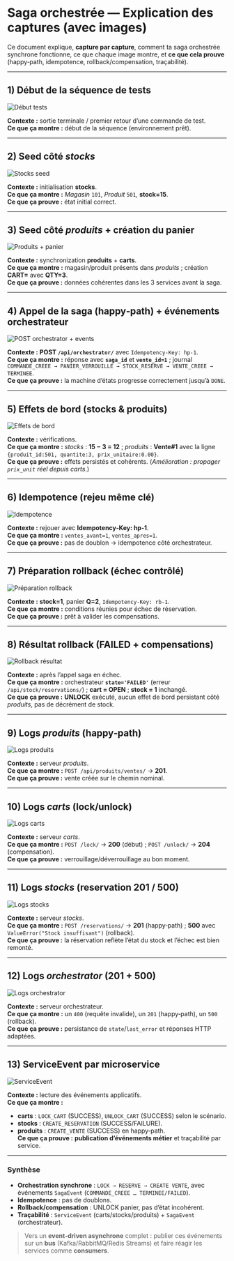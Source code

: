 # Saga orchestrée — Explication des captures (avec images)

Ce document explique, **capture par capture**, comment ta saga orchestrée synchrone fonctionne, ce que chaque image montre, et **ce que cela prouve** (happy‑path, idempotence, rollback/compensation, traçabilité).

---

## 1) Début de la séquence de tests
![Début tests](<Capture d’écran 2025-07-26 161747.png>)

**Contexte :** sortie terminale / premier retour d’une commande de test.  
**Ce que ça montre :** début de la séquence (environnement prêt).  

---

## 2) Seed côté *stocks*
![Stocks seed](<Capture d’écran 2025-07-26 161808.png>)

**Contexte :** initialisation **stocks**.  
**Ce que ça montre :** *Magasin* `101`, *Produit* `501`, **stock=15**.  
**Ce que ça prouve :** état initial correct.

---

## 3) Seed côté *produits* + création du panier
![Produits + panier](<Capture d’écran 2025-07-26 161821.png>)

**Contexte :** synchronization **produits** + **carts**.  
**Ce que ça montre :** magasin/produit présents dans *produits* ; création **CART=<uuid>** avec **QTY=3**.  
**Ce que ça prouve :** données cohérentes dans les 3 services avant la saga.

---

## 4) Appel de la saga (happy‑path) + événements orchestrateur
![POST orchestrator + events](<Capture d’écran 2025-07-26 161849.png>)

**Contexte :** **POST `/api/orchestrator/`** avec `Idempotency-Key: hp-1`.  
**Ce que ça montre :** réponse avec **`saga_id`** et **`vente_id=1`** ; journal `COMMANDE_CREEE → PANIER_VERROUILLE → STOCK_RESERVE → VENTE_CREEE → TERMINEE`.  
**Ce que ça prouve :** la machine d’états progresse correctement jusqu’à `DONE`.

---

## 5) Effets de bord (stocks & produits)
![Effets de bord](<Capture d’écran 2025-07-26 161928.png>)

**Contexte :** vérifications.  
**Ce que ça montre :** *stocks* : **15 − 3 = 12** ; *produits* : **Vente#1** avec la ligne `{produit_id:501, quantite:3, prix_unitaire:0.00}`.  
**Ce que ça prouve :** effets persistés et cohérents. (*Amélioration : propager `prix_unit` réel depuis carts*.)

---

## 6) Idempotence (rejeu même clé)
![Idempotence](<Capture d’écran 2025-07-26 162124.png>)

**Contexte :** rejouer avec **Idempotency‑Key: hp-1**.  
**Ce que ça montre :** `ventes_avant=1`, `ventes_apres=1`.  
**Ce que ça prouve :** pas de doublon → idempotence côté orchestrateur.

---

## 7) Préparation rollback (échec contrôlé)
![Préparation rollback](<Capture d’écran 2025-07-26 162210.png>)

**Contexte :** **stock=1**, panier **Q=2**, `Idempotency-Key: rb-1`.  
**Ce que ça montre :** conditions réunies pour échec de réservation.  
**Ce que ça prouve :** prêt à valider les compensations.

---

## 8) Résultat rollback (FAILED + compensations)
![Rollback résultat](<Capture d’écran 2025-07-26 162254.png>)

**Contexte :** après l’appel saga en échec.  
**Ce que ça montre :** orchestrateur **`state='FAILED'`** (erreur `/api/stock/reservations/`) ; **cart = OPEN** ; **stock = 1** inchangé.  
**Ce que ça prouve :** **UNLOCK** exécuté, aucun effet de bord persistant côté *produits*, pas de décrément de stock.

---

## 9) Logs *produits* (happy‑path)
![Logs produits](<Capture d’écran 2025-07-26 162315.png>)

**Contexte :** serveur *produits*.  
**Ce que ça montre :** `POST /api/produits/ventes/` → **201**.  
**Ce que ça prouve :** vente créée sur le chemin nominal.

---

## 10) Logs *carts* (lock/unlock)
![Logs carts](<Capture d’écran 2025-07-26 162336.png>)

**Contexte :** serveur *carts*.  
**Ce que ça montre :** `POST /lock/` → **200** (début) ; `POST /unlock/` → **204** (compensation).  
**Ce que ça prouve :** verrouillage/déverrouillage au bon moment.

---

## 11) Logs *stocks* (reservation 201 / 500)
![Logs stocks](<Capture d’écran 2025-07-26 162415.png>)

**Contexte :** serveur *stocks*.  
**Ce que ça montre :** `POST /reservations/` → **201** (happy‑path) ; **500** avec `ValueError("Stock insuffisant")` (rollback).  
**Ce que ça prouve :** la réservation reflète l’état du stock et l’échec est bien remonté.

---

## 12) Logs *orchestrator* (201 + 500)
![Logs orchestrator](<Capture d’écran 2025-07-26 162506.png>)

**Contexte :** serveur orchestrateur.  
**Ce que ça montre :** un `400` (requête invalide), un `201` (happy‑path), un `500` (rollback).  
**Ce que ça prouve :** persistance de `state`/`last_error` et réponses HTTP adaptées.

---

## 13) ServiceEvent par microservice
![ServiceEvent](<Capture d’écran 2025-07-26 164307.png>)

**Contexte :** lecture des événements applicatifs.  
**Ce que ça montre :**  
- **carts** : `LOCK_CART` (SUCCESS), `UNLOCK_CART` (SUCCESS) selon le scénario.  
- **stocks** : `CREATE_RESERVATION` (SUCCESS/FAILURE).  
- **produits** : `CREATE_VENTE` (SUCCESS) en happy‑path.  
**Ce que ça prouve :** **publication d’événements métier** et traçabilité par service.

---

### Synthèse
- **Orchestration synchrone** : `LOCK → RESERVE → CREATE VENTE`, avec événements `SagaEvent` (`COMMANDE_CREEE … TERMINEE/FAILED`).  
- **Idempotence** : pas de doublons.  
- **Rollback/compensation** : UNLOCK panier, pas d’état incohérent.  
- **Traçabilité** : `ServiceEvent` (carts/stocks/produits) + `SagaEvent` (orchestrateur).

> Vers un **event‑driven asynchrone** complet : publier ces événements sur un **bus** (Kafka/RabbitMQ/Redis Streams) et faire réagir les services comme **consumers**.
